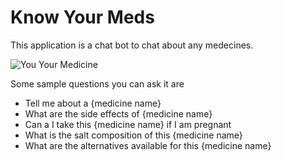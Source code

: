 # Know Your Meds

This application is a chat bot to chat about any medecines. 

![You Your Medicine](./fern/assets/know_your_meds.png)

Some sample questions you can ask it are 

- Tell me about a {medicine name}
- What are the side effects of {medicine name}
- Can a I take this {medicine name} if I am pregnant 
- What is the salt composition of this {medicine name}
- What are the alternatives available for this {medicine name}

